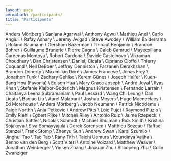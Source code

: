 ```yaml
---
layout: page
permalink: /participants/
title: "Participants"
---
```


Anders	Mörtberg \\
Sanjana	Agarwal \\
Anthony	Agwu \\
Mathieu	Anel \\
Carlo	Angiuli \\
Rafay	Ashary \\
Jeremy	Avigad \\
Steve	Awodey \\
William	Balderrama \\
Roland	Baumann \\
Gershom	Bazerman \\
Thibaut	Benjamin \\
Brandon	Bohrer \\
Guillaume	Brunerie \\
Pierre	Cagne \\
Caleb	Camrud \\
Mayecxiliana	Cardenas Montoya \\
Robert	Cardona \\
Davide	Castelnovo \\
Vikraman	Choudhury \\
Dan	Christensen \\
Daniel;	Cicala \\
Cipriano	Cioffo \\
Thierry	Coquand \\
Neil	DeBoer \\
Jeffrey	Denniston \\
Farzaneh	Derakhshan \\
Brandon	Doherty \\
Maximilian	Doré \\
James	Francese \\
Jonas	Frey \\
Jonathon	Funk \\
Zachary	Gehlke \\
Kerem	Günes \\
Joseph	Helfer \\
Kuen-Bang	Hou (Favonia) \\
Edison	Hua \\
Mary Grace	Joseph \\
André	Joyal \\
Ilyas	Khan \\
Stefanie	Klajbor-Goderich \\
Magnus	Kristensen \\
Fernando	Larrain \\
Chaitanya	Leena Subramaniam \\
Paul	Lessard \\
Wang Chi	Leung \\
Dan	Licata \\
Baqiao	Liu \\
Aurel	Malapani \\
Joshua	Meyers \\
Hugo	Moeneclaey \\
Ed	Morehouse \\
Anders	Mörtberg \\
Jacob	Neumann \\
Patrick	Nicodemu \\
Paige	Northh \\
Anja	Petkovic \\
Andrew	Pitts \\
Loic	Pujet \\
Raymond	Puzio \\
Emily	Riehl \\
Egbert	Rijke \\
Mitchell	Riley \\
Antonio	Ruiz \\
Jaime	Rzepecki \\
Christian	Sattler \\
Nicolas	Schmidt \\
Michael	Shulman \\
Rick	Smith \\
Kristina	Sojakova \\
Siva	Somayyajula \\
Derek	Sorensen \\
Matthieu	Sozeau \\
Raffael	Stenzel \\
Frank	Stomp \\
Zhenyu	Sun \\
Andrew	Swan \\
Karol	Szumilo \\
Jinghui	Tao \\
Tao	Tao \\
Rany	Tith \\
Taichi	Uemura \\
Koundinya	Vajjha \\
Benno	van den Berg \\
Scott	Viteri \\
Antoine	Voizard \\
Matthew	Weaver \\
Jonathan	Weinberger \\
Yinsen	Zhang \\
Jinxuan	Zhu \\
Shaopeng	Zhu \\
Colin	Zwanziger